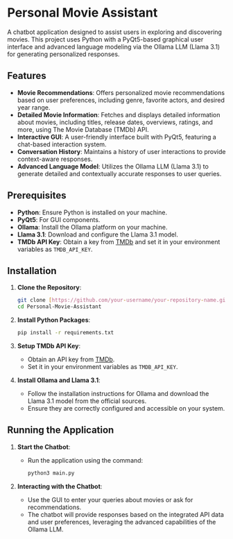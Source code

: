 # Personal Movie Assistant

A chatbot application designed to assist users in exploring and discovering movies. This project uses Python with a PyQt5-based graphical user interface and advanced language modeling via the Ollama LLM (Llama 3.1) for generating personalized responses.

## Features

- **Movie Recommendations**: Offers personalized movie recommendations based on user preferences, including genre, favorite actors, and desired year range.
- **Detailed Movie Information**: Fetches and displays detailed information about movies, including titles, release dates, overviews, ratings, and more, using The Movie Database (TMDb) API.
- **Interactive GUI**: A user-friendly interface built with PyQt5, featuring a chat-based interaction system.
- **Conversation History**: Maintains a history of user interactions to provide context-aware responses.
- **Advanced Language Model**: Utilizes the Ollama LLM (Llama 3.1) to generate detailed and contextually accurate responses to user queries.

## Prerequisites

- **Python**: Ensure Python is installed on your machine.
- **PyQt5**: For GUI components.
- **Ollama**: Install the Ollama platform on your machine.
- **Llama 3.1**: Download and configure the Llama 3.1 model.
- **TMDb API Key**: Obtain a key from [TMDb](https://www.themoviedb.org/) and set it in your environment variables as `TMDB_API_KEY`.

## Installation

1. **Clone the Repository**:
   ```bash
   git clone [https://github.com/your-username/your-repository-name.git](https://github.com/asultanli/Personal-Movie-Assistant.git)
   cd Personal-Movie-Assistant
   ```

2. **Install Python Packages**:
   ```bash
   pip install -r requirements.txt
   ```

3. **Setup TMDb API Key**:
   - Obtain an API key from [TMDb](https://www.themoviedb.org/).
   - Set it in your environment variables as `TMDB_API_KEY`.

4. **Install Ollama and Llama 3.1**:
   - Follow the installation instructions for Ollama and download the Llama 3.1 model from the official sources.
   - Ensure they are correctly configured and accessible on your system.

## Running the Application

1. **Start the Chatbot**:
   - Run the application using the command:
     ```bash
     python3 main.py
     ```

2. **Interacting with the Chatbot**:
   - Use the GUI to enter your queries about movies or ask for recommendations.
   - The chatbot will provide responses based on the integrated API data and user preferences, leveraging the advanced capabilities of the Ollama LLM.

